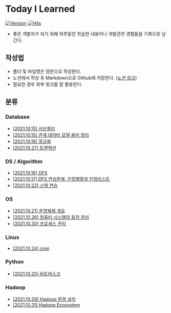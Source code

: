 # Today I Learned

[![Version](https://img.shields.io/badge/version-2021.10.15-red.svg)](./CHANGELOG)  [![Hits](https://hits.seeyoufarm.com/api/count/incr/badge.svg?url=https%3A%2F%2Fgithub.com%2Fgnlenfn%2FTIL&count_bg=%2379C83D&title_bg=%23555555&icon=&icon_color=%23E7E7E7&title=hits&edge_flat=false)](https://hits.seeyoufarm.com)

* 좋은 개발자가 되기 위해 하루동안 학습한 내용이나 개발관련 경험들을 기록으로 남긴다.

## 작성법
- 폴더 및 파일명은 영문으로 작성한다.
- 노션에서 작성 후 Markdown으로 Github에 저장한다. ([노션 링크](https://gnlenfn.notion.site/TIL-23bf89d56c3c427995f6b008e4f051dd))
- 필요한 경우 외부 링크를 잘 활용한다.

## 분류
### Database
- [[2021.10.15] 서브쿼리](https://github.com/gnlenfn/TIL/blob/main/Database/Subquery.md)
- [[2021.10.15] 관계 데이터 모델 용어 정리](https://github.com/gnlenfn/TIL/blob/main/Database/database_terms.md)
- [[2021.10.18] 정규화](https://github.com/gnlenfn/TIL/blob/main/Database/Normalization.md)
- [[2021.10.27] 트랜잭션](https://github.com/gnlenfn/TIL/blob/main/Database/transaction.md)

### DS / Algorithm
- [[2021.10.16] DFS](https://github.com/gnlenfn/TIL/blob/main/Algorithm/DFS.md)
- [[2021.10.17] DFS 연습문제, 인접행렬과 인접리스트](https://github.com/gnlenfn/TIL/blob/main/Algorithm/%5BProgrammers%5DNetwork.md)
- [[2021.10.22] 스택 연습](https://github.com/gnlenfn/TIL/blob/main/Algorithm/BOJ_StackPractice.md)

### OS
- [[2021.10.21] 운영체제 개요](https://github.com/gnlenfn/TIL/blob/main/OS/OS_intro.md)
- [[2021.10.26] 컴퓨터 시스템의 동작 원리](https://github.com/gnlenfn/TIL/blob/main/OS/%EC%BB%B4%ED%93%A8%ED%84%B0%20%EC%8B%9C%EC%8A%A4%ED%85%9C%EC%9D%98%20%EB%8F%99%EC%9E%91%20%EC%9B%90%EB%A6%AC.md)
- [[2021.10.30] 프로세스 관리](https://github.com/gnlenfn/TIL/blob/main/OS/%ED%94%84%EB%A1%9C%EC%84%B8%EC%8A%A4_%EA%B4%80%EB%A6%AC.md)

### Linux
- [[2021.10.24] cron](https://github.com/gnlenfn/TIL/blob/main/Linux/cron.md)

### Python
- [[2021.10.25] 비트마스크](https://github.com/gnlenfn/TIL/blob/main/Python/bitmask.md)

### Hadoop
- [[2021.10.29] Hadoop 환경 설치](https://github.com/gnlenfn/TIL/blob/main/Hadoop/Install_Hadoop.md)
- [[2021.10.31] Hadoop Ecosystem](https://github.com/gnlenfn/TIL/blob/main/Hadoop/Hadoop_Ecosystem.md)